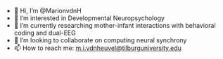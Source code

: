- 👋 Hi, I’m @MarionvdnH
- 👀 I’m interested in Developmental Neuropsychology
- 🌱 I’m currently researching mother-infant interactions with behavioral coding and dual-EEG
- 💞️ I’m looking to collaborate on computing neural synchrony
- 📫 How to reach me: m.i.vdnheuvel@tilburguniversity.edu

<!---
MarionvdnH/MarionvdnH is a ✨ special ✨ repository because its `README.md` (this file) appears on your GitHub profile.
You can click the Preview link to take a look at your changes.
--->
